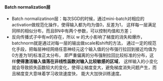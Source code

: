 #### Batch normalization层

- Batch normalizatinon层：每次SGD的时候，通过mini-batch对相应的activation做规范化操作，使得输入都为均为值0，反差为1，
  这样每一层满足同样的相似分布，而且BN中有两个参数，可以控制均值和方差；
- 反向传播式子中有w的存在，所以 w 的大小影响了梯度的消失和爆炸，batchnorm就是通过对每一层的输出做scale和shift的方法，
  通过一定的规范化手段，把每层神经网络任意神经元这个输入值的分布强行拉回到接近均值为0方差为1的标准正太分布，
  即严重偏离的分布强制拉回比较标准的分布，这样**使得激活输入值落在非线性函数对输入比较敏感的区域**，
  这样输入的小变化就会导致损失函数较大的变化，使得让梯度变大，避免梯度消失问题产生，而且梯度变大意味着学习收敛速度快，
  能大大加快训练速度。

